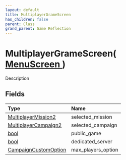 ```yaml
---
layout: default
title: MultiplayerGrameScreen
has_children: false
parent: Class
grand_parent: Game Reflection
---
```

# MultiplayerGrameScreen( [ MenuScreen ](/riftbreaker-wiki/docs/game-reflection/classes/menu_screen/) )
Description 

## Fields

| Type | Name |
|:----------|:--------------|
| [MultiplayerMission2](/riftbreaker-wiki/docs/game-reflection/components/multiplayer_mission2/) | selected_mission |
| [MultiplayerCampaign2](/riftbreaker-wiki/docs/game-reflection/components/multiplayer_campaign2/) | selected_campaign |
| [bool](/riftbreaker-wiki/docs/game-reflection/components/bool/) | public_game |
| [bool](/riftbreaker-wiki/docs/game-reflection/components/bool/) | dedicated_server |
| [CampaignCustomOption](/riftbreaker-wiki/docs/game-reflection/classes/campaign_custom_option/) | max_players_option |

